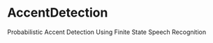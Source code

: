 AccentDetection
===============

Probabilistic Accent Detection Using Finite State Speech Recognition
